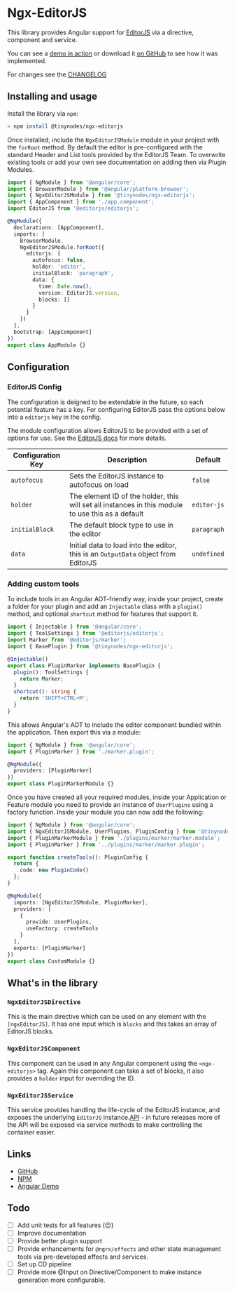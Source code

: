 # Ngx-EditorJS

This library provides Angular support for [EditorJS](https://editojs.io) via a directive, component and service.

You can see a [demo in action](https://tinynodes-ngx.firebaseapp.com/ngx-editorjs-demo) or download it
[on GitHub](https://github.com/tanepiper/ngx-tinynodes/tree/master/libs/ngx-editorjs) to see how it was implemented.

For changes see the [CHANGELOG](./CHANGELOG.md)

## Installing and usage

Install the library via `npm`:

```bash
> npm install @tinynodes/ngx-editorjs
```

Once installed, include the `NgxEditorJSModule` module in your project with the `forRoot` method. By default the editor is pre-configured with the standard Header and List tools provided by the EditorJS Team. To overwrite existing tools or add your own see documentation on adding then via Plugin Modules.

```ts
import { NgModule } from '@angular/core';
import { BrowserModule } from '@angular/platform-browser';
import { NgxEditorJSModule } from '@tinynodes/ngx-editorjs';
import { AppComponent } from './app.component';
import EditorJS from '@editorjs/editorjs';

@NgModule({
  declarations: [AppComponent],
  imports: [
    BrowserModule,
    NgxEditorJSModule.forRoot({
      editorjs: {
        autofocus: false,
        holder: 'editor',
        initialBlock: 'paragraph',
        data: {
          time: Date.now(),
          version: EditorJS.version,
          blocks: []
        }
      }
    })
  ],
  bootstrap: [AppComponent]
})
export class AppModule {}
```

## Configuration

### EditorJS Config

The configuration is deigned to be extendable in the future, so each potential feature has a key. For configuring EditorJS pass the options below into a `editorjs` key in the config.

The module configuration allows EditorJS to be provided with a set of options for use. See the [EditorJS docs](https://editorjs.io/configuration) for more details.

| Configuration Key | Description                                                                                       | Default     |
| ----------------- | ------------------------------------------------------------------------------------------------- | ----------- |
| `autofocus`       | Sets the EditorJS instance to autofocus on load                                                   | `false`     |
| `holder`          | The element ID of the holder, this will set all instances in this module to use this as a default | `editor-js` |
| `initialBlock`    | The default block type to use in the editor                                                       | `paragraph` |
| `data`            | Initial data to load into the editor, this is an `OutputData` object from EditorJS                | `undefined` |

### Adding custom tools

To include tools in an Angular AOT-friendly way, inside your project, create a folder for your plugin and add an `Injectable` class with a `plugin()` method, and optional `shortcut` method for features that support it.

```ts
import { Injectable } from '@angular/core';
import { ToolSettings } from '@editorjs/editorjs';
import Marker from '@editorjs/marker';
import { BasePlugin } from '@tinynodes/ngx-editorjs';

@Injectable()
export class PluginMarker implements BasePlugin {
  plugin(): ToolSettings {
    return Marker;
  }
  shortcut(): string {
    return 'SHIFT+CTRL+M';
  }
}
```

This allows Angular's AOT to include the editor component bundled within the application. Then export this via a module:

```ts
import { NgModule } from '@angular/core';
import { PluginMarker } from './marker.plugin';

@NgModule({
  providers: [PluginMarker]
})
export class PluginMarkerModule {}
```

Once you have created all your required modules, inside your Application or Feature module you need to provide an instance of `UserPlugins` using a factory function. Inside your module you can now add the following:

```ts
import { NgModule } from '@angular/core';
import { NgxEditorJSModule, UserPlugins, PluginConfig } from '@tinynodes/ngx-editorjs';
import { PluginMarkerModule } from './plugins/marker/marker.module';
import { PluginMarker } from '../plugins/marker/marker.plugin';

export function createTools(): PluginConfig {
  return {
    code: new PluginCode()
  };
}

@NgModule({
  imports: [NgxEditorJSModule, PluginMarker],
  providers: [
    {
      provide: UserPlugins,
      useFactory: createTools
    }
  ],
  exports: [PluginMarker]
})
export class CustomModule {}
```

## What's in the library

### `NgxEditorJSDirective`

This is the main directive which can be used on any element with the `[ngxEditorJS]`. It has one input which is `blocks` and this takes an array of EditorJS blocks.

### `NgxEditorJSComponent`

This component can be used in any Angular component using the `<ngx-editorjs>` tag. Again this component can take a set of blocks, it also provides a `holder` input for overriding the ID.

### `NgxEditorJSService`

This service provides handling the life-cycle of the EditorJS instance, and exposes the underlying `EditorJS` instance.[API](https://editorjs.io/api) - in future releases more of the API will be exposed via service methods to make controlling the container easier.

## Links

- [GitHub](https://github.com/tanepiper/ngx-tinynodes/tree/master/libs/ngx-editorjs)
- [NPM](https://www.npmjs.com/package/@tinynodes/ngx-editorjs)
- [Angular Demo](https://tinynodes-ngx.firebaseapp.com/ngx-editorjs-demo)

## Todo

- [ ] Add unit tests for all features (😔)
- [ ] Improve documentation
- [ ] Provide better plugin support
- [ ] Provide enhancements for `@ngrx/effects` and other state management tools via pre-developed effects and services.
- [ ] Set up CD pipeline
- [ ] Provide more @Input on Directive/Component to make instance generation more configurable.
